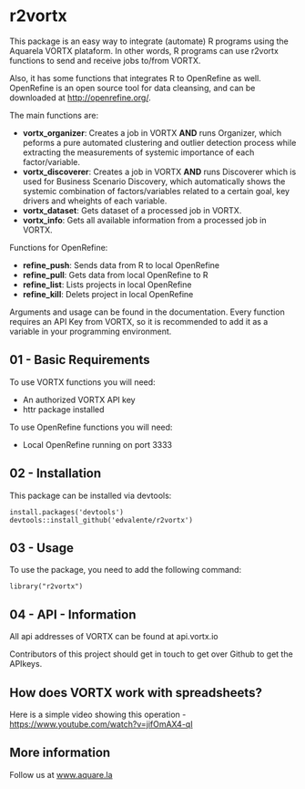 # r2vortx
This package is an easy way to integrate (automate) R programs using the Aquarela VORTX plataform. In other words, R programs can use r2vortx functions to send and receive jobs to/from VORTX.

Also, it has some functions that integrates R to OpenRefine as well. OpenRefine is an open source tool for data cleansing, and can be downloaded at http://openrefine.org/.

The main functions are:
 - **vortx_organizer**: Creates a job in VORTX **AND** runs Organizer, which peforms a pure automated clustering and outlier detection process while extracting the measurements of systemic importance of each factor/variable.
 - **vortx_discoverer**: Creates a job in VORTX **AND** runs Discoverer which is used for Business Scenario Discovery, which automatically shows the systemic combination of factors/variables related to a certain goal, key drivers and wheights of each variable.
 - **vortx_dataset**: Gets dataset of a processed job in VORTX.
 - **vortx_info**: Gets all available information from a processed job in VORTX.
 
Functions for OpenRefine:
 - **refine_push**: Sends data from R to local OpenRefine
 - **refine_pull**: Gets data from local OpenRefine to R
 - **refine_list**: Lists projects in local OpenRefine
 - **refine_kill**: Delets project in local OpenRefine

Arguments and usage can be found in the documentation. Every function requires an API Key from VORTX, 
so it is recommended to add it as a variable in your programming environment.

## 01 - Basic Requirements

To use VORTX functions you will need: 
  - An authorized VORTX API key 
  - httr package installed
  
To use OpenRefine functions you will need:
  - Local OpenRefine running on port 3333
  

## 02 - Installation

This package can be installed via devtools:
```
install.packages('devtools')
devtools::install_github('edvalente/r2vortx')
```

## 03 - Usage

To use the package, you need to add the following command:
```
library("r2vortx")
```

## 04 - API - Information
All api addresses of VORTX can be found at api.vortx.io 

Contributors of this project should get in touch to get over Github to get the APIkeys. 

## How does VORTX work with spreadsheets? 
Here is a simple video showing this operation - https://www.youtube.com/watch?v=jifOmAX4-qI

## More information
Follow us at www.aquare.la 
